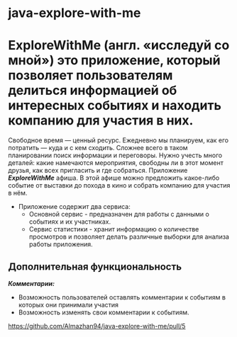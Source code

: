 # java-explore-with-me
# ExploreWithMe (англ. «исследуй со мной») это приложение, который позволяет пользователям делиться информацией об интересных событиях и находить компанию для участия в них.

  Свободное время — ценный ресурс. 
  Ежедневно мы планируем, как его потратить — куда и с кем сходить. 
  Сложнее всего в таком планировании поиск информации и переговоры. 
  Нужно учесть много деталей: какие намечаются мероприятия, свободны ли в этот момент друзья, как всех пригласить и где собраться.
  Приложение **_ExploreWithMe_** афиша. В этой афише можно предложить какое-либо событие от выставки до похода в кино и собрать компанию для участия в нём.
- Приложение содержит два сервиса:
    * Основной сервис - предназначен для работы с данными о событиях и их участниках.
    * Сервис статистики - хранит информацию о количестве просмотров и позволяет делать различные выборки для анализа работы приложения.

## Дополнительная функциональность

_**Комментарии:**_
- Возможность пользователей оставлять комментарии к событиям в которых они принимали участия
- Возможность изменять свои комментарии к событиям.

https://github.com/Almazhan94/java-explore-with-me/pull/5
